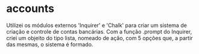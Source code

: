 # accounts

Utilizei os módulos externos 'Inquirer' e 'Chalk' para criar um sistema de criação e controle de contas bancárias.
Com a função .prompt do Inquirer, criei um objeito do tipo lista, nomeado de ação, com 5 opções que, a partir das mesmas, o sistema é formado.